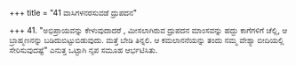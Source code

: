 +++
title = "41 ವಾಸಿಗಳನರಸುವಡೆ ದ್ರುಪದನ"

+++
41. "ಅಭಿಪ್ರಾಯವನ್ನು ಕೇಳುವುದಾದರೆ , ಮೀಸಲಾಗಿರುವ ದ್ರುಪದನ ಮಾಂಸವನ್ನು ಹದ್ದು ಕಾಗೆಗಳಿಗೆ ಚೆಲ್ಲಿ, ಆ ಬ್ರಾಹ್ಮಣನನ್ನು ಬಡಿದುಬಿಟ್ಟುಬಿಡುವುದು. ಮತ್ತೆ ಬೇಡಿ ತಿನ್ನಲಿ. ಆ ಕಮಲಾನನೆಯನ್ನು ತಂದು ನಮ್ಮ ವೇಶ್ಯಾ ಬೀದಿಯಲ್ಲಿ ಸೇರಿಸುವುದಷ್ಟೆ" ಎನುತ್ತ ಒಟ್ಟಾಗಿ ನೃಪ ಸಮೂಹ ಆರ್ಭಟಿಸಿತು.